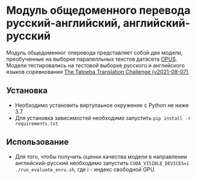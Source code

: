 # Модуль общедоменного перевода русский-английский, английский-русский

Модуль общедоменног оперевода представляет собой две модели, преобученные на выборке паралелльных текстов датасета [OPUS](https://opus.nlpl.eu/). Модели тестировались на тестовой выборке русского и английского языков соревнования [The Tatoeba Translation Challenge (v2021-08-07)](https://github.com/Helsinki-NLP/Tatoeba-Challenge/blob/master/README-v2021-08-07.md).

## Установка

- Необходимо установить виртулаьное окружение с Python не ниже 3.7.
- Для установка зависимостей необходимо запустить `pip install -r requirements.txt`

## Использование

- Для того, чтобы получить оценки качества модели в направлении английский-русский необходимо запустить `CUDA_VISIBLE_DEVICES=i ./run_evaluate_enru.sh`, где i - индекс свободной GPU.
